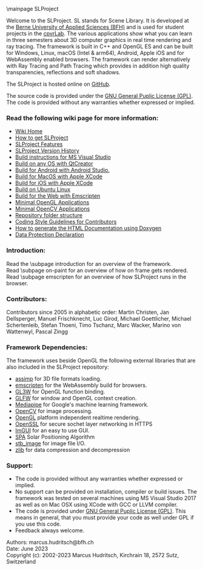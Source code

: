 \mainpage SLProject

<p>
Welcome to the SLProject. SL stands for Scene Library. It is developed at the 
<a href="http://www.bfh.ch/en/studies/bachelor/engineering_and_information_technology/information_technology.html">
Berne University of Applied Sciences (BFH)</a> and is used for student projects in the 
<a href="https://www.cpvrlab.ti.bfh.ch/">cpvrLab</a>. 
The various applications show what you can learn in three semesters about 3D computer graphics in 
real time rendering and ray tracing. The framework is built in C++ and OpenGL ES and can be built for Windows, 
Linux, macOS (Intel & arm64), Android, Apple iOS and for WebAssembly enabled browsers. 
The framework can render alternatively with Ray Tracing and Path Tracing which provides in addition 
high quality transparencies, reflections and soft shadows.
</p>

<p>
The SLProject is hosted online on <a href="https://github.com/cpvrlab/SLProject4">GitHub</a>.
</p>
<p>
The source code is provided under the <a href="http://www.gnu.org/licenses/gpl.html">GNU General Puplic License (GPL)</a>. 
The code is provided without any warranties whether expressed or implied.
</p>

<h3>Read the following wiki page for more information:</h3>
<ul>
<li><a href="https://github.com/cpvrlab/SLProject4/wiki">Wiki Home</a></li>
<li><a href="https://github.com/cpvrlab/SLProject4/wiki/How-to-clone-SLProject">How to get SLProject</a></li>
<li><a href="https://github.com/cpvrlab/SLProject4/wiki/SLProject-Features">SLProject Features</a></li>
<li><a href="https://github.com/cpvrlab/SLProject4/wiki/Version-History">SLProject Version History</a></li>
<li><a href="https://github.com/cpvrlab/SLProject4/wiki/Build-on-Windows-with-VisualStudio">Build instructions for MS Visual Studio</a></li>
<li><a href="https://github.com/cpvrlab/SLProject4/wiki/Build-with-QtCreator">Build on any OS with QtCreator</a></li>
<li><a href="https://github.com/cpvrlab/SLProject4/wiki/Build-for-Android">Build for Android with Android Studio.</a></li>
<li><a href="https://github.com/cpvrlab/SLProject4/wiki/Build-on-MacOS-with-XCode-for-MacOS">Build for MacOS with Apple XCode</a></li>
<li><a href="https://github.com/cpvrlab/SLProject4/wiki/Build-on-MacOS-with-XCode-for-iOS">Build for iOS with Apple XCode</a></li>
<li><a href="https://github.com/cpvrlab/SLProject4/wiki/Build-on-Ubuntu-Linux">Build on Ubuntu Linux</a></li>
<li><a href="https://github.com/cpvrlab/SLProject4/wiki/Build-for-the-web-with-Emscripten">Build for the Web with Emscripten</a></li>
<li><a href="https://github.com/cpvrlab/SLProject4/wiki/Minimal-OpenGL-Apps">Minimal OpenGL Applications</a></li>
<li><a href="https://github.com/cpvrlab/SLProject4/wiki/Minimal-OpenCV-Apps">Minimal OpenCV Applications</a></li>
<li><a href="https://github.com/cpvrlab/SLProject4/wiki/Folder-Structure">Repository folder structure</a></li>
<li><a href="https://github.com/cpvrlab/SLProject4/wiki/Coding-Style-Guidelines">Coding Style Guidelines for Contributors</a></li>
<li><a href="https://github.com/cpvrlab/SLProject4/wiki/How-to-Generate-the-Documentation">How to generate the HTML Documentation using Doxygen</a></li>
<li><a href="https://github.com/cpvrlab/SLProject4/wiki/SLProject-Demo-App:-Data-Protection-Declaration">Data Protection Declaration</a></li>
</ul>

<h3>Introduction:</h3>
<p>
Read the \subpage introduction for an overview of the framework.<br>
Read \subpage on-paint for an overview of how on frame gets rendered.<br>
Read \subpage emscripten for an overview of how SLProject runs in the browser.
</p>

<h3>Contributors:</h3>
<p>
Contributors since 2005 in alphabetic order:
Martin Christen, Jan Dellsperger, Manuel Frischknecht, Luc Girod, Michael Goettlicher, Michael Schertenleib, Stefan Thoeni, Timo Tschanz, Marc Wacker, Marino von Wattenwyl, Pascal Zingg
</p>

<h3>Framework Dependencies:</h3>
The framework uses beside OpenGL the following external libraries that are also included in the SLProject repository:
<ul>
    <li><a href="http://assimp.org/">assimp</a> for 3D file formats loading.</li>
    <li><a href="https://emscripten.org//">emscripten</a> for the WebAssembly build for browsers.</li>
    <li><a href="https://github.com/skaslev/gl3w">GL3W</a> for OpenGL function binding.</li>
    <li><a href="http://www.glfw.org/">GLFW</a> for window and OpenGL context creation.</li>
    <li><a href="https://developers.google.com/mediapipe">Mediapipe</a> for Google's machine learning framework.</li>
    <li><a href="http://www.opencv.org/">OpenCV</a> for image processing.</li>
    <li><a href="http://www.opengl.org/">OpenGL</a> platform independent realtime rendering.</li>
    <li><a href="http://www.openssl.org/">OpenSSL</a> for secure sochet layer networking in HTTPS</li>
    <li><a href="https://github.com/ocornut/imgui">ImGUI</a> for an easy to use GUI.</li>
    <li><a href="https://midcdmz.nrel.gov/solpos/spa.html">SPA</a> Solar Positioning Algorithm</li>
    <li><a href="https://github.com/nothings/stb">stb_image</a> for image file I/O.</li>
    <li><a href="https://zlib.net">zlib</a> for data compression and decompression</li>
</ul>

<h3>Support:</h3>
<ul>
   <li>The code is provided without any warranties whether expressed or implied.</li>
   <li>No support can be provided on installation, compiler or build issues. The
      framework was tested on several machines using MS Visual Studio 2017 as
      well as on Mac OSX using XCode with GCC or LLVM compiler.
   </li>
   <li>The code is provided under <a href="http://opensource.org/licenses/GPL-3.0">GNU General Puplic License (GPL)</a>. 
      This means in general, that you must provide your code as well under GPL if you 
      use this code.
   </li>
   <li>Feedback always welcome.</li>
</ul>

<p>
Authors: marcus.hudritsch@bfh.ch<br>
Date: June 2023<br>
Copyright (c): 2002-2023 Marcus Hudritsch, Kirchrain 18, 2572 Sutz, Switzerland
</p>
